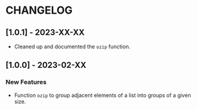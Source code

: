# CHANGELOG

## [1.0.1] - 2023-XX-XX
- Cleaned up and documented the ``ozip`` function.

## [1.0.0] - 2023-02-XX

### New Features
- Function ``ozip`` to group adjacent elements of a list into groups of a given size.

